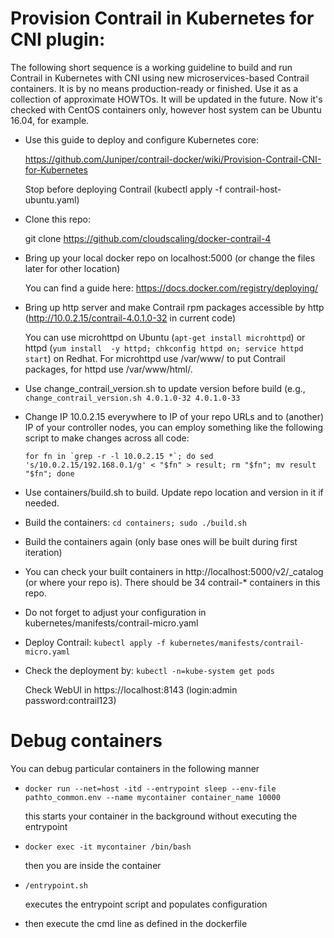 # Provision Contrail in Kubernetes for CNI plugin:

The following short sequence is a working guideline to build and run Contrail in Kubernetes with CNI using new microservices-based Contrail containers.
It is by no means production-ready or finished. Use it as a collection of approximate HOWTOs.
It will be updated in the future.
Now it's checked with CentOS containers only, however host system can be Ubuntu 16.04, for example.

* Use this guide to deploy and configure Kubernetes core:
  
  https://github.com/Juniper/contrail-docker/wiki/Provision-Contrail-CNI-for-Kubernetes
  
  Stop before deploying Contrail (kubectl apply -f contrail-host-ubuntu.yaml)
  
* Clone this repo:
  
  git clone https://github.com/cloudscaling/docker-contrail-4

* Bring up your local docker repo on localhost:5000 (or change the files later for other location)

  You can find a guide here: https://docs.docker.com/registry/deploying/

* Bring up http server and make Contrail rpm packages accessible by http (http://10.0.2.15/contrail-4.0.1.0-32 in current code)

  You can use microhttpd on Ubuntu (```apt-get install microhttpd```) or httpd (```yum install  -y httpd; chkconfig httpd on; service httpd start```) on Redhat. For   microhttpd use /var/www/ to put Contrail packages, for httpd use /var/www/html/.
  
* Use change_contrail_version.sh to update version before build (e.g., ```change_contrail_version.sh 4.0.1.0-32 4.0.1.0-33```

* Change IP 10.0.2.15 everywhere to IP of your repo URLs and to (another) IP of your controller nodes, 
  you can employ something like the following script to make changes across all code:
  
  ```for fn in `grep -r -l 10.0.2.15 *`; do sed 's/10.0.2.15/192.168.0.1/g' < "$fn" > result; rm "$fn"; mv result "$fn"; done```

* Use containers/build.sh to build. Update repo location and version in it if needed.

* Build the containers: ```cd containers; sudo ./build.sh```

* Build the containers again (only base ones will be built during first iteration)

* You can check your built containers in http://localhost:5000/v2/_catalog (or where your repo is).
  There should be 34 contrail-* containers in this repo.

* Do not forget to adjust your configuration in kubernetes/manifests/contrail-micro.yaml

* Deploy Contrail:
  ```kubectl apply -f kubernetes/manifests/contrail-micro.yaml```

* Check the deployment by:
  ```kubectl -n=kube-system get pods```
  
  Check WebUI in https://localhost:8143 (login:admin password:contrail123)

# Debug containers

You can debug particular containers in the following manner

* ```docker run --net=host -itd --entrypoint sleep --env-file pathto_common.env --name mycontainer container_name 10000```

  this starts your container in the background without executing the entrypoint
  
* ```docker exec -it mycontainer /bin/bash```

  then you are inside the container
  
* ```/entrypoint.sh```

  executes the entrypoint script and populates configuration
  
* then execute the cmd line as defined in the dockerfile
